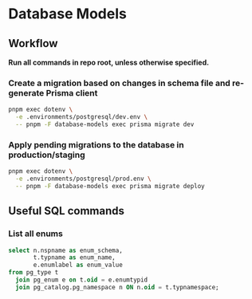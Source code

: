 # Database Models

## Workflow

**Run all commands in repo root, unless otherwise specified.**

### Create a migration based on changes in schema file and re-generate Prisma client

```sh
pnpm exec dotenv \
  -e .environments/postgresql/dev.env \
  -- pnpm -F database-models exec prisma migrate dev
```

### Apply pending migrations to the database in production/staging

```sh
pnpm exec dotenv \
  -e .environments/postgresql/prod.env \
  -- pnpm -F database-models exec prisma migrate deploy
```

## Useful SQL commands

### List all enums

```sql
select n.nspname as enum_schema,
       t.typname as enum_name,
       e.enumlabel as enum_value
from pg_type t
  join pg_enum e on t.oid = e.enumtypid
  join pg_catalog.pg_namespace n ON n.oid = t.typnamespace;
```
